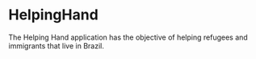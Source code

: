 # HelpingHand
The Helping Hand application has the objective of helping refugees and immigrants that live in Brazil. 
